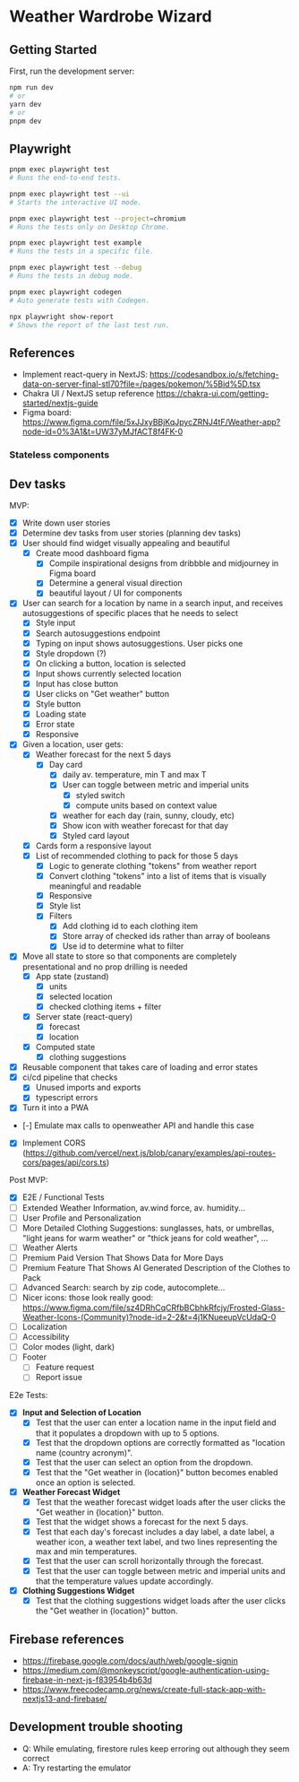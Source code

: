 # Weather Wardrobe Wizard

## Getting Started

First, run the development server:

```bash
npm run dev
# or
yarn dev
# or
pnpm dev
```

## Playwright

```sh
pnpm exec playwright test
# Runs the end-to-end tests.

pnpm exec playwright test --ui
# Starts the interactive UI mode.

pnpm exec playwright test --project=chromium
# Runs the tests only on Desktop Chrome.

pnpm exec playwright test example
# Runs the tests in a specific file.

pnpm exec playwright test --debug
# Runs the tests in debug mode.

pnpm exec playwright codegen
# Auto generate tests with Codegen.

npx playwright show-report
# Shows the report of the last test run.
```

## References

- Implement react-query in NextJS: https://codesandbox.io/s/fetching-data-on-server-final-stl70?file=/pages/pokemon/%5Bid%5D.tsx
- Chakra UI / NextJS setup reference https://chakra-ui.com/getting-started/nextjs-guide
- Figma board: https://www.figma.com/file/5xJJxyBBjKqJpycZRNJ4tF/Weather-app?node-id=0%3A1&t=UW37yMJfACT8f4FK-0

### Stateless components

## Dev tasks

MVP:

- [x] Write down user stories
- [x] Determine dev tasks from user stories (planning dev tasks)
- [x] User should find widget visually appealing and beautiful
  - [x] Create mood dashboard figma
    - [x] Compile inspirational designs from dribbble and midjourney in Figma board
    - [x] Determine a general visual direction
    - [x] beautiful layout / UI for components
- [x] User can search for a location by name in a search input, and receives autosuggestions of specific places that he needs to select
  - [x] Style input
  - [x] Search autosuggestions endpoint
  - [x] Typing on input shows autosuggestions. User picks one
  - [x] Style dropdown (?)
  - [x] On clicking a button, location is selected
  - [x] Input shows currently selected location
  - [x] Input has close button
  - [x] User clicks on "Get weather" button
  - [x] Style button
  - [x] Loading state
  - [x] Error state
  - [x] Responsive
- [x] Given a location, user gets:
  - [x] Weather forecast for the next 5 days
    - [x] Day card
      - [x] daily av. temperature, min T and max T
      - [x] User can toggle between metric and imperial units
        - [x] styled switch
        - [x] compute units based on context value
      - [x] weather for each day (rain, sunny, cloudy, etc)
      - [x] Show icon with weather forecast for that day
      - [x] Styled card layout
  - [x] Cards form a responsive layout
  - [x] List of recommended clothing to pack for those 5 days
    - [x] Logic to generate clothing "tokens" from weather report
    - [x] Convert clothing "tokens" into a list of items that is visually meaningful and readable
    - [x] Responsive
    - [x] Style list
    - [x] Filters
      - [x] Add clothing id to each clothing item
      - [x] Store array of checked ids rather than array of booleans
      - [x] Use id to determine what to filter
- [x] Move all state to store so that components are completely presentational and no prop drilling is needed
  - [x] App state (zustand)
    - [x] units
    - [x] selected location
    - [x] checked clothing items + filter
  - [x] Server state (react-query)
    - [x] forecast
    - [x] location
  - [x] Computed state
    - [x] clothing suggestions
- [x] Reusable component that takes care of loading and error states
- [x] ci/cd pipeline that checks
  - [x] Unused imports and exports
  - [x] typescript errors
- [x] Turn it into a PWA
- [-] Emulate max calls to openweather API and handle this case
- [x] Implement CORS (https://github.com/vercel/next.js/blob/canary/examples/api-routes-cors/pages/api/cors.ts)

<!-- test pipeline -->

Post MVP:

- [x] E2E / Functional Tests
- [ ] Extended Weather Information, av.wind force, av. humidity...
- [ ] User Profile and Personalization
- [ ] More Detailed Clothing Suggestions: sunglasses, hats, or umbrellas, "light jeans for warm weather" or "thick jeans for cold weather", ...
- [ ] Weather Alerts
- [ ] Premium Paid Version That Shows Data for More Days
- [ ] Premium Feature That Shows AI Generated Description of the Clothes to Pack
- [ ] Advanced Search: search by zip code, autocomplete...
- [ ] Nicer icons: those look really good: https://www.figma.com/file/sz4DRhCqCRfbBCbhkRfcjy/Frosted-Glass-Weather-Icons-(Community)?node-id=2-2&t=4j1KNueeupVcUdaQ-0
- [ ] Localization
- [ ] Accessibility
- [ ] Color modes (light, dark)
- [ ] Footer
  - [ ] Feature request
  - [ ] Report issue

E2e Tests:

- [x] **Input and Selection of Location**
  - [x] Test that the user can enter a location name in the input field and that it populates a dropdown with up to 5 options.
  - [x] Test that the dropdown options are correctly formatted as "location name (country acronym)".
  - [x] Test that the user can select an option from the dropdown.
  - [x] Test that the "Get weather in {location}" button becomes enabled once an option is selected.
- [x] **Weather Forecast Widget**
  - [x] Test that the weather forecast widget loads after the user clicks the "Get weather in {location}" button.
  - [x] Test that the widget shows a forecast for the next 5 days.
  - [x] Test that each day's forecast includes a day label, a date label, a weather icon, a weather text label, and two lines representing the max and min temperatures.
  - [x] Test that the user can scroll horizontally through the forecast.
  - [x] Test that the user can toggle between metric and imperial units and that the temperature values update accordingly.
- [x] **Clothing Suggestions Widget**
  - [x] Test that the clothing suggestions widget loads after the user clicks the "Get weather in {location}" button.

## Firebase references

- https://firebase.google.com/docs/auth/web/google-signin
- https://medium.com/@monkeyscript/google-authentication-using-firebase-in-next-js-f83954b4b63d
- https://www.freecodecamp.org/news/create-full-stack-app-with-nextjs13-and-firebase/

## Development trouble shooting

- Q: While emulating, firestore rules keep erroring out although they seem correct
- A: Try restarting the emulator